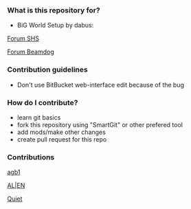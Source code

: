 ### What is this repository for? ###

* BiG World Setup by dabus:

[Forum SHS](http://www.shsforums.net/topic/56670-big-world-setup-an-attempt-to-update-the-program/)

[Forum Beamdog](https://forums.beamdog.com/discussion/44476/tool-big-world-setup-bws-mod-manager-for-baldurs-gate-enhanced-edition-trilogy-for-windows#latest)

### Contribution guidelines ###

* Don't use BitBucket web-interface edit because of the bug 

### How do I contribute? ###

* learn git basics
* fork this repository using "SmartGit" or other prefered tool
* add mods/make other changes
* create pull request for this repo

### Contributions ###
[agb1](http://www.shsforums.net/user/41035-agb1/)

[AL|EN](http://www.shsforums.net/user/10953-alien/)

[Quiet](http://www.shsforums.net/user/13265-quiet/)